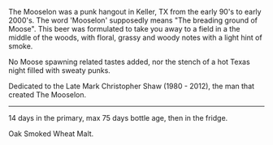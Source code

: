 The Mooselon was a punk hangout in Keller, TX from the early 90's to early 2000's. The word 'Mooselon' supposedly means "The breading ground of Moose". This beer was formulated to take you away to a field in a the middle of the woods, with floral, grassy and woody notes with a light hint of smoke.


No Moose spawning related tastes added, nor the stench of a hot Texas night filled with sweaty punks.


Dedicated to the Late Mark Christopher Shaw (1980 - 2012), the man that created The Mooselon.

----
14 days in the primary, max 75 days bottle age, then in the fridge.


Oak Smoked Wheat Malt.